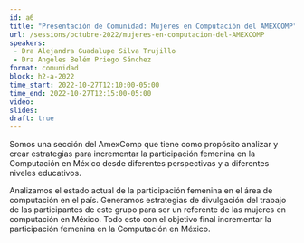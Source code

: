```yaml
---
id: a6
title: "Presentación de Comunidad: Mujeres en Computación del AMEXCOMP"
url: /sessions/octubre-2022/mujeres-en-computacion-del-AMEXCOMP
speakers:
 - Dra Alejandra Guadalupe Silva Trujillo 
 - Dra Angeles Belém Priego Sánchez
format: comunidad
block: h2-a-2022
time_start: 2022-10-27T12:10:00-05:00
time_end: 2022-10-27T12:15:00-05:00
video:
slides:
draft: true
---
```


Somos una sección del AmexComp que tiene como propósito analizar y crear estrategias para incrementar la participación femenina en la Computación en México desde diferentes perspectivas y a diferentes niveles educativos. 

Analizamos el estado actual de la participación femenina en el área de computación en el país. Generamos estrategias de divulgación del trabajo de las participantes de este grupo para ser un referente de las mujeres en computación en México. Todo esto con el objetivo final incrementar la participación femenina en la Computación en México.
